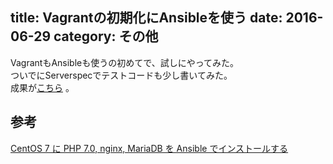 title: Vagrantの初期化にAnsibleを使う
date: 2016-06-29
category: その他
---

VagrantもAnsibleも使うの初めてで、試しにやってみた。  
ついでにServerspecでテストコードも少し書いてみた。  
成果が[こちら](https://github.com/kido0617/ansible-vagrant) 。


## 参考  
[CentOS 7 に PHP 7.0, nginx, MariaDB を Ansible でインストールする](https://serima.co/blog/?p=513)
